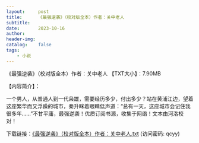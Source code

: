 ```yaml
---
layout:     post
title:      《最强逆袭》（校对版全本）作者：关中老人
subtitle:  
date:       2023-10-16
author:     
header-img:
catalog:    false
tags:
    - 小说
---
```

《最强逆袭》（校对版全本）作者：关中老人
【TXT大小】：7.90MB

【内容简介】：

一个男人，从普通人到一代枭雄，需要经历多少，付出多少？站在黄浦江边，望着这座繁华而又浮躁的城市，秦升眯着眼睛低声道：“总有一天，这座城市会记住我很多年……”不甘平庸，最强逆袭！优质订阅书源，收集于网络！文本由河洛校对！


下载链接：<a href="https://url89.ctfile.com/f/49227189-959972508-e33277?p=qcyy" target="_blank">《最强逆袭》（校对版全本）作者：关中老人.txt</a> (访问密码: qcyy)<br/>

